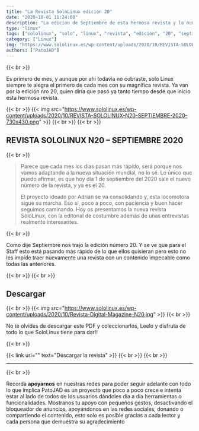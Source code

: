 ```yaml
---
title: "La Revista SoloLinux edicion 20"
date: "2020-10-01 11:24:00"
description: "La edicion de Septiembre de esta hermosa revista y la numero 20"
type: "linux"
tags: ["sololinux", "solo", "linux", "revista", "edicion", "20", "septiembre"]
category: ["Linux"]
img: "https://www.sololinux.es/wp-content/uploads/2020/10/REVISTA-SOLOLINUX-N20-SEPTIEMBRE-2020-730x430.png"
authors: ["PatoJAD"]
---
```


{{< br >}}

Es primero de mes, y aunque por ahi todavia no cobraste, solo Linux siempre te alegra el primero de cada mes con su magnífica revista. Ya van por la edición nro 20, quien diría que pasó ya tanto tiempo desde que inicio esta hermosa revista.

{{< br >}}
{{< img src="https://www.sololinux.es/wp-content/uploads/2020/10/REVISTA-SOLOLINUX-N20-SEPTIEMBRE-2020-730x430.png" >}}
{{< br >}}
{{< br >}}

## REVISTA SOLOLINUX N20 – SEPTIEMBRE 2020

{{< br >}}

> Parece que cada mes los días pasan más rápido, será porque nos vamos adaptando a la nueva situación mundial, no lo sé. Lo único que puedo afirmar, es que hoy día 1 de septiembre del 2020 sale el nuevo número de la revista, y ya es el 20.
>
> El proyecto ideado por Adrián se va consolidando y, esta locomotora sigue su marcha. Eso sí, poco a poco, con paciencia y buen hacer seguimos caminando. Hoy os presentamos la nueva revista SoloLinux, con la editorial de costumbre además de unas entrevistas realmente interesantes.

{{< br >}}

Como dije Septiembre nos trajo la edición número 20. Y se ve que para el Staff esto está pasando más rápido de lo que ellos quisieran pero esto no les impide traer nuevamente una revista con un contenido impecable como todas las anteriores.

{{< br >}}
{{< br >}}

## Descargar

{{< br >}}
{{< img src="https://www.sololinux.es/wp-content/uploads/2020/10/Revista-Digital-Magazine-N20.jpg" >}}
{{< br >}}

No te olvides de descargar este PDF y coleccionarlos, Leelo y disfruta de todo lo que SoloLinux tiene para dar!!

{{< br >}}

{{< link url="" text="Descargar la revista" >}}
{{< br >}}
{{< br >}}

---


{{< br >}}

Recorda **apoyarnos** en nuestras redes para poder seguir adelante con todo lo que implica PatoJAD es un proyecto que poco a poco crece e intenta estar al lado de todos de los usuarios dándoles dia a dia herramientas o funcionalidades. Mostranos tu apoyo con pequeños gestos, desactivando el bloqueador de anuncios, apoyándonos en las redes sociales, donando o compartiendo el contenido, esto solo es posible gracias a cada lector y cada persona que demuestra su agradecimiento
